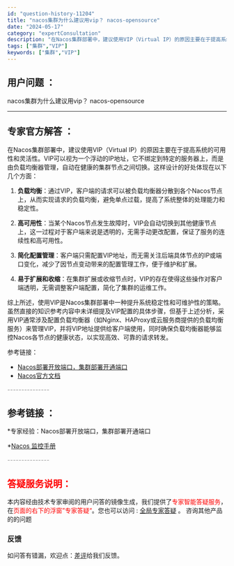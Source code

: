 ```yaml
---
id: "question-history-11204"
title: "nacos集群为什么建议用vip？ nacos-opensource"
date: "2024-05-17"
category: "expertConsultation"
description: "在Nacos集群部署中，建议使用VIP（Virtual IP）的原因主要在于提高系统的可用性和灵活性。VIP可以视为一个浮动的IP地址，它不绑定到特定的服务器上，而是由负载均衡器管理，自动在健康的集群节点之间切换。这样设计的好处体现在以下几个方面：1. **负载均衡**：通过VIP，客户端的请求可以"
tags: ["集群","VIP"]
keywords: ["集群","VIP"]
---
```


## 用户问题 ： 
 nacos集群为什么建议用vip？ nacos-opensource 

---------------
## 专家官方解答 ：

在Nacos集群部署中，建议使用VIP（Virtual IP）的原因主要在于提高系统的可用性和灵活性。VIP可以视为一个浮动的IP地址，它不绑定到特定的服务器上，而是由负载均衡器管理，自动在健康的集群节点之间切换。这样设计的好处体现在以下几个方面：

1. **负载均衡**：通过VIP，客户端的请求可以被负载均衡器分散到各个Nacos节点上，从而实现请求的负载均衡，避免单点过载，提高了系统整体的处理能力和稳定性。

2. **高可用性**：当某个Nacos节点发生故障时，VIP会自动切换到其他健康节点上，这一过程对于客户端来说是透明的，无需手动更改配置，保证了服务的连续性和高可用性。

3. **简化配置管理**：客户端只需配置VIP地址，而无需关注后端具体节点的IP或端口变化，减少了因节点变动带来的配置管理工作，便于维护和扩展。

4. **易于扩展和收缩**：在集群扩展或收缩节点时，VIP的存在使得这些操作对客户端透明，无需调整客户端配置，简化了集群的运维工作。

综上所述，使用VIP是Nacos集群部署中一种提升系统稳定性和可维护性的策略。虽然直接的知识参考内容中未详细提及VIP配置的具体步骤，但基于上述分析，采用VIP通常涉及配置负载均衡器（如Nginx、HAProxy或云服务商提供的负载均衡服务）来管理VIP，并将VIP地址提供给客户端使用，同时确保负载均衡器能够监控Nacos各节点的健康状态，以实现高效、可靠的请求转发。

参考链接：
- [Nacos部署开放端口，集群部署开通端口](https://nacos.io/docs/latest/guide/admin/cluster-mode-quick-start/)
- [Nacos官方文档](https://nacos.io/)


<font color="#949494">---------------</font> 


## 参考链接 ：

*专家经验：Nacos部署开放端口，集群部署开通端口 
 
 *[Nacos 监控手册](https://nacos.io/docs/latest/guide/admin/monitor-guide)


 <font color="#949494">---------------</font> 
 


## <font color="#FF0000">答疑服务说明：</font> 

本内容经由技术专家审阅的用户问答的镜像生成，我们提供了<font color="#FF0000">专家智能答疑服务</font>，在<font color="#FF0000">页面的右下的浮窗”专家答疑“</font>。您也可以访问 : [全局专家答疑](https://answer.opensource.alibaba.com/docs/intro) 。 咨询其他产品的的问题

### 反馈
如问答有错漏，欢迎点：[差评](https://ai.nacos.io/user/feedbackByEnhancerGradePOJOID?enhancerGradePOJOId=13743)给我们反馈。
